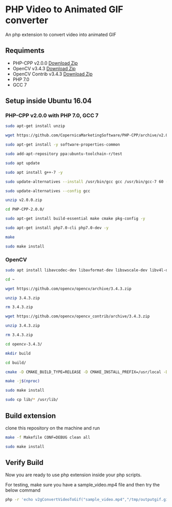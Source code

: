 # PHP Video to Animated GIF converter
An php extension to convert video into animated GIF

## Requiments
* PHP-CPP v2.0.0 [Download Zip](https://github.com/CopernicaMarketingSoftware/PHP-CPP/archive/v2.0.0.zip)
* OpenCV v3.4.3 [Download Zip](https://github.com/opencv/opencv/archive/3.4.3.zip)
* OpenCV Contrib v3.4.3 [Download Zip](https://github.com/opencv/opencv_contrib/archive/3.4.3.zip)
* PHP 7.0
* GCC 7

## Setup inside Ubuntu 16.04

### PHP-CPP v2.0.0 with PHP 7.0, GCC 7
```bash
sudo apt-get install unzip

wget https://github.com/CopernicaMarketingSoftware/PHP-CPP/archive/v2.0.0.zip

sudo apt-get install -y software-properties-common

sudo add-apt-repository ppa:ubuntu-toolchain-r/test

sudo apt update

sudo apt install g++-7 -y

sudo update-alternatives --install /usr/bin/gcc gcc /usr/bin/gcc-7 60 --slave /usr/bin/g++ g++ /usr/bin/g++-7

sudo update-alternatives --config gcc

unzip v2.0.0.zip

cd PHP-CPP-2.0.0/

sudo apt-get install build-essential make cmake pkg-config -y

sudo apt-get install php7.0-cli php7.0-dev -y

make

sudo make install

```

### OpenCV
```bash
sudo apt install libavcodec-dev libavformat-dev libswscale-dev libv4l-dev libxvidcore-dev libx264-dev libavresample-dev -y

cd ~

wget https://github.com/opencv/opencv/archive/3.4.3.zip

unzip 3.4.3.zip

rm 3.4.3.zip

wget https://github.com/opencv/opencv_contrib/archive/3.4.3.zip

unzip 3.4.3.zip

rm 3.4.3.zip

cd opencv-3.4.3/

mkdir build

cd build/

cmake -D CMAKE_BUILD_TYPE=RELEASE -D CMAKE_INSTALL_PREFIX=/usr/local -D INSTALL_C_EXAMPLES=OFF -D INSTALL_PYTHON_EXAMPLES=OFF -D WITH_FFMPEG=ON -D OPENCV_GENERATE_PKGCONFIG=ON -D OPENCV_EXTRA_MODULES_PATH=~/opencv_contrib-3.4.3/modules -D BUILD_EXAMPLES=OFF ..

make -j$(nproc)

sudo make install

sudo cp lib/* /usr/lib/
```

## Build extension
clone this repository on the machine and run

```bash
make -f Makefile CONF=DEBUG clean all

sudo make install
```

## Verify Build
Now you are ready to use php extension inside your php scripts.

For testing, make sure you have a sample_video.mp4 file and then try the below command

```bash
php -r 'echo v2gConvertVideoToGif("sample_video.mp4","/tmp/outputgif.gif");'
```